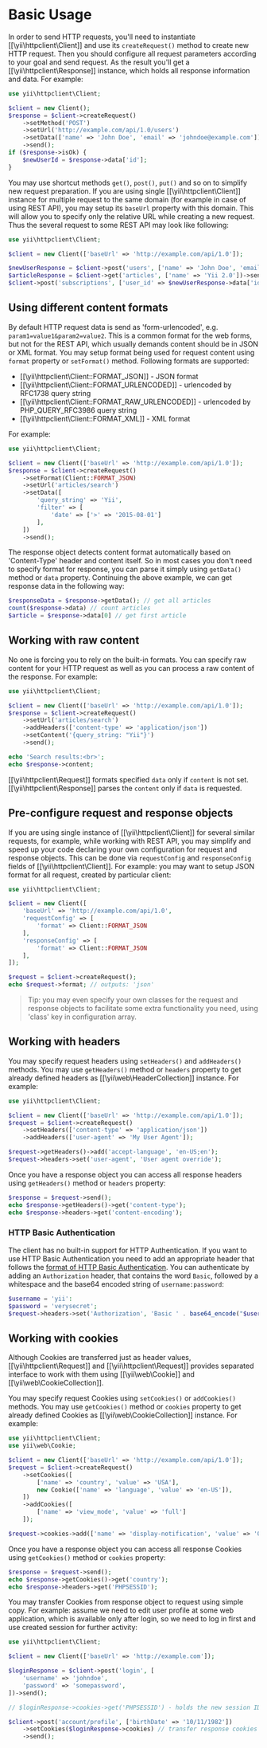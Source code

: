 Basic Usage
===========

In order to send HTTP requests, you'll need to instantiate [[\yii\httpclient\Client]] and use its
`createRequest()` method to create new HTTP request. Then you should configure all request parameters
according to your goal and send request. As the result you'll get a [[\yii\httpclient\Response]] instance,
which holds all response information and data.
For example:

```php
use yii\httpclient\Client;

$client = new Client();
$response = $client->createRequest()
    ->setMethod('POST')
    ->setUrl('http://example.com/api/1.0/users')
    ->setData(['name' => 'John Doe', 'email' => 'johndoe@example.com'])
    ->send();
if ($response->isOk) {
    $newUserId = $response->data['id'];
}
```

You may use shortcut methods `get()`, `post()`, `put()` and so on to simplify new request preparation.
If you are using single [[\yii\httpclient\Client]] instance for multiple request to the same domain (for
example in case of using REST API), you may setup its `baseUrl` property with this domain. This will
allow you to specify only the relative URL while creating a new request.
Thus the several request to some REST API may look like following:

```php
use yii\httpclient\Client;

$client = new Client(['baseUrl' => 'http://example.com/api/1.0']);

$newUserResponse = $client->post('users', ['name' => 'John Doe', 'email' => 'johndoe@example.com'])->send();
$articleResponse = $client->get('articles', ['name' => 'Yii 2.0'])->send();
$client->post('subscriptions', ['user_id' => $newUserResponse->data['id'], 'article_id' => $articleResponse->data['id']])->send();
```


## Using different content formats

By default HTTP request data is send as 'form-urlencoded', e.g. `param1=value1&param2=value2`.
This is a common format for the web forms, but not for the REST API, which usually demands content
should be in JSON or XML format. You may setup format being used for request content using `format`
property or `setFormat()` method.
Following formats are supported:

 - [[\yii\httpclient\Client::FORMAT_JSON]] - JSON format
 - [[\yii\httpclient\Client::FORMAT_URLENCODED]] - urlencoded by RFC1738 query string
 - [[\yii\httpclient\Client::FORMAT_RAW_URLENCODED]] - urlencoded by PHP_QUERY_RFC3986 query string
 - [[\yii\httpclient\Client::FORMAT_XML]] - XML format

For example:

```php
use yii\httpclient\Client;

$client = new Client(['baseUrl' => 'http://example.com/api/1.0']);
$response = $client->createRequest()
    ->setFormat(Client::FORMAT_JSON)
    ->setUrl('articles/search')
    ->setData([
        'query_string' => 'Yii',
        'filter' => [
            'date' => ['>' => '2015-08-01']
        ],
    ])
    ->send();
```

The response object detects content format automatically based on 'Content-Type' header and content itself.
So in most cases you don't need to specify format for response, you can parse it simply using `getData()`
method or `data` property. Continuing the above example, we can get response data in the following way:

```php
$responseData = $response->getData(); // get all articles
count($response->data) // count articles
$article = $response->data[0] // get first article
```


## Working with raw content

No one is forcing you to rely on the built-in formats. You can specify raw content for your HTTP request
as well as you can process a raw content of the response. For example:

```php
use yii\httpclient\Client;

$client = new Client(['baseUrl' => 'http://example.com/api/1.0']);
$response = $client->createRequest()
    ->setUrl('articles/search')
    ->addHeaders(['content-type' => 'application/json'])
    ->setContent('{query_string: "Yii"}')
    ->send();

echo 'Search results:<br>';
echo $response->content;
```

[[\yii\httpclient\Request]] formats specified `data` only if `content` is not set.
[[\yii\httpclient\Response]] parses the `content` only if `data` is requested.


## Pre-configure request and response objects

If you are using single instance of [[\yii\httpclient\Client]] for several similar requests,
for example, while working with REST API, you may simplify and speed up your code declaring
your own configuration for request and response objects. This can be done via `requestConfig`
and `responseConfig` fields of [[\yii\httpclient\Client]].
For example: you may want to setup JSON format for all request, created by particular client:

```php
use yii\httpclient\Client;

$client = new Client([
    'baseUrl' => 'http://example.com/api/1.0',
    'requestConfig' => [
        'format' => Client::FORMAT_JSON
    ],
    'responseConfig' => [
        'format' => Client::FORMAT_JSON
    ],
]);

$request = $client->createRequest();
echo $request->format; // outputs: 'json'
```

> Tip: you may even specify your own classes for the request and response objects to facilitate
  some extra functionality you need, using 'class' key in configuration array.


## Working with headers

You may specify request headers using `setHeaders()` and `addHeaders()` methods.
You may use `getHeaders()` method or `headers` property to get already defined headers as
[[\yii\web\HeaderCollection]] instance. For example:

```php
use yii\httpclient\Client;

$client = new Client(['baseUrl' => 'http://example.com/api/1.0']);
$request = $client->createRequest()
    ->setHeaders(['content-type' => 'application/json'])
    ->addHeaders(['user-agent' => 'My User Agent']);

$request->getHeaders()->add('accept-language', 'en-US;en');
$request->headers->set('user-agent', 'User agent override');
```

Once you have a response object you can access all response headers using `getHeaders()` method
or `headers` property:

```php
$response = $request->send();
echo $response->getHeaders()->get('content-type');
echo $response->headers->get('content-encoding');
```

### HTTP Basic Authentication

The client has no built-in support for HTTP Authentication. If you want to use HTTP Basic Authentication you need to add
an appropriate header that follows the [format of HTTP Basic Authentication](https://tools.ietf.org/html/rfc2617#section-2).
You can authenticate by adding an `Authorization` header, that contains the word `Basic`, followed by a whitespace and
the base64 encoded string of `username:password`:

```php
$username = 'yii':
$password = 'verysecret';
$request->headers->set('Authorization', 'Basic ' . base64_encode("$username:$password"));
```

## Working with cookies

Although Cookies are transferred just as header values, [[\yii\httpclient\Request]] and [[\yii\httpclient\Request]]
provides separated interface to work with them using [[\yii\web\Cookie]] and [[\yii\web\CookieCollection]].

You may specify request Cookies using `setCookies()` or `addCookies()` methods.
You may use `getCookies()` method or `cookies` property to get already defined Cookies as
[[\yii\web\CookieCollection]] instance. For example:

```php
use yii\httpclient\Client;
use yii\web\Cookie;

$client = new Client(['baseUrl' => 'http://example.com/api/1.0']);
$request = $client->createRequest()
    ->setCookies([
        ['name' => 'country', 'value' => 'USA'],
        new Cookie(['name' => 'language', 'value' => 'en-US']),
    ])
    ->addCookies([
        ['name' => 'view_mode', 'value' => 'full']
    ]);

$request->cookies->add(['name' => 'display-notification', 'value' => '0']);
```

Once you have a response object you can access all response Cookies using `getCookies()` method
or `cookies` property:

```php
$response = $request->send();
echo $response->getCookies()->get('country');
echo $response->headers->get('PHPSESSID');
```

You may transfer Cookies from response object to request using simple copy.
For example: assume we need to edit user profile at some web application, which is available only
after login, so we need to log in first and use created session for further activity:

```php
use yii\httpclient\Client;

$client = new Client(['baseUrl' => 'http://example.com']);

$loginResponse = $client->post('login', [
    'username' => 'johndoe',
    'password' => 'somepassword',
])->send();

// $loginResponse->cookies->get('PHPSESSID') - holds the new session ID

$client->post('account/profile', ['birthDate' => '10/11/1982'])
    ->setCookies($loginResponse->cookies) // transfer response cookies to request
    ->send();
```
